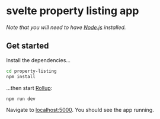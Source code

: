 # svelte property listing app

_Note that you will need to have [Node.js](https://nodejs.org) installed._

## Get started

Install the dependencies...

```bash
cd property-listing
npm install
```

...then start [Rollup](https://rollupjs.org):

```bash
npm run dev
```

Navigate to [localhost:5000](http://localhost:5000). You should see the app running.
